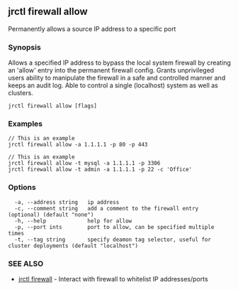 ## jrctl firewall allow

Permanently allows a source IP address to a specific port

### Synopsis

Allows a specified IP address to bypass the local system firewall by creating an
'allow' entry into the permanent firewall config. Grants unprivileged users
ability to manipulate the firewall in a safe and controlled manner and keeps an
audit log. Able to control a single (localhost) system as well as clusters.

```
jrctl firewall allow [flags]
```

### Examples

```
// This is an example
jrctl firewall allow -a 1.1.1.1 -p 80 -p 443

// This is an example
jrctl firewall allow -t mysql -a 1.1.1.1 -p 3306
jrctl firewall allow -t admin -a 1.1.1.1 -p 22 -c 'Office'
```

### Options

```
  -a, --address string   ip address
  -c, --comment string   add a comment to the firewall entry (optional) (default "none")
  -h, --help             help for allow
  -p, --port ints        port to allow, can be specified multiple times
  -t, --tag string       specify deamon tag selector, useful for cluster deployments (default "localhost")
```

### SEE ALSO

* [jrctl firewall](jrctl_firewall.md)	 - Interact with firewall to whitelist IP addresses/ports

